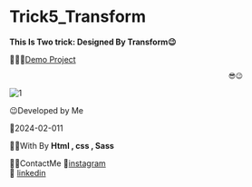 # Trick5_Transform
**This Is Two trick: Designed By Transform😉**




👩‍💻😎[Demo Project](https://fatememohamadian.github.io/Trick5_Transform/)

                                                          😎😉  

![1](https://github.com/fatemeMohamadian/Trick5_Transform/assets/155579918/c9759851-8b72-490a-a4f1-4d96479b9a74)

 😉Developed by Me

 📅2024-02-011

 👩‍💻With By **Html , css , Sass** 

 📲📞ContactMe 
 🔗[instagram](https://www.instagram.com/fateme_mohamadiian.fed)       
 🔗 [linkedin](https://www.linkedin.com/in/fateme-mohamadian-dev0824)
